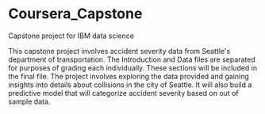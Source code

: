 # Coursera_Capstone
Capstone project for IBM data science

This capstone project involves accident severity data from Seattle's department of transportation. The Introduction and Data files are separated for purposes of grading each individually. These sections will be included in the final file. The project involves exploring the data provided and gaining insights into details about collisions in the city of Seattle. It will also build a predictive model that will categorize accident severity based on out of sample data.
